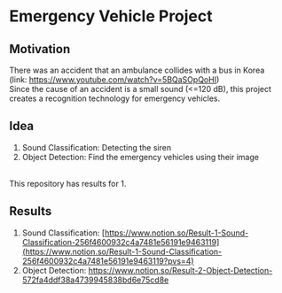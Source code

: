 # Emergency Vehicle Project

## Motivation
There was an accident that an ambulance collides with a bus in Korea<br/>
(link: https://www.youtube.com/watch?v=5BQaSOpQoHI)<br/>
Since the cause of an accident is a small sound (<=120 dB), this project creates a recognition technology for emergency vehicles.<br/>

## Idea
1. Sound Classification: Detecting the siren
2. Object Detection: Find the emergency vehicles using their image
<br/>
This repository has results for 1.

## Results
1. Sound Classification: [https://www.notion.so/Result-1-Sound-Classification-256f4600932c4a7481e56191e9463119](https://www.notion.so/Result-1-Sound-Classification-256f4600932c4a7481e56191e9463119?pvs=4)<br/>
2. Object Detection: https://www.notion.so/Result-2-Object-Detection-572fa4ddf38a4739945838bd6e75cd8e

